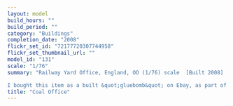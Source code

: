 ```yaml
---
layout: model
build_hours: ""
build_period: ""
category: "Buildings"
completion_date: "2008"
flickr_set_id: "72177720307744958"
flickr_set_thumbnail_url: ""
model_id: "131"
scale: "1/76"
summary: "Railway Yard Office, England, OO (1/76) scale  [Built 2008]

I bought this item as a built &quot;gluebomb&quot; on Ebay, as part of a collection. I dissassembled it, made replacements for missing parts and painted it with enamels. It became part of my British Rail diorama."
title: "Coal Office"
---
```



